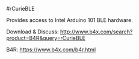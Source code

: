 #rCurieBLE

Provides access to Intel Arduino 101 BLE hardware.

Download & Discuss: http://www.b4x.com/search?product=B4R&query=rCurieBLE

B4R: https://www.b4x.com/b4r.html